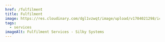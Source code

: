 ```yaml
---
href: /fulfilment
title: Fulfilment
image: https://res.cloudinary.com/dgl1vzwqt/image/upload/v1704021298/icons-04_xwsyyn.webp
tags:
  - services
imageAlt: Fulfilment Services - Silky Systems
---
```

